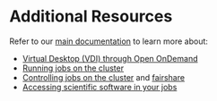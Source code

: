 # Additional Resources

Refer to our [main documentation](https://docs.rc.fas.harvard.edu) to learn more about:

  * [Virtual Desktop (VDI) through Open OnDemand](https://docs.rc.fas.harvard.edu/kb/virtual-desktop/)
  * [Running jobs on the cluster](https://docs.rc.fas.harvard.edu/kb/running-jobs/)
  * [Controlling jobs on the cluster](https://docs.rc.fas.harvard.edu/kb/convenient-slurm-commands/#Controlling_jobs) and [fairshare](https://docs.rc.fas.harvard.edu/kb/fairshare/)
  * [Accessing scientific software in your jobs](https://docs.rc.fas.harvard.edu/kb/software/)